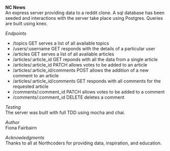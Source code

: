 **NC News**  
An express server providing data to a reddit clone. A sql database has been seeded and interactions with the server take place using Postgres. Queries are built using knex.

_Endpoints_

- /topics GET serves a list of all available topics
- /users/:username GET responds with the details of a particular user
- /articles GET serves a list of all available articles
- /articles/:article_id GET reponds with all the data from a single article
- /articles/:article_id PATCH allows votes to be added to an article
- /articles/:article_id/comments POST allows the addition of a new comment to an article
- /articles/:article_id/comments GET responds with all comments for the requested article
- /comments/:comment_id PATCH allows votes to be added to a comment
- /comments/:comment_id DELETE deletes a comment

_Testing_  
The server was built with full TDD using mocha and chai.

_Author_  
Fiona Fairbairn

_Acknowledgments_  
Thanks to all at Northcoders for providing data, inspiration, and education.
